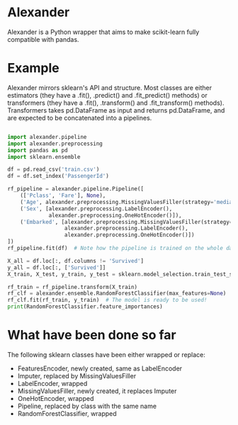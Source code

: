 # Alexander
Alexander is a Python wrapper that aims to make scikit-learn fully compatible with pandas.

# Example
Alexander mirrors sklearn's API and structure. Most classes are either estimators (they have a .fit(), .predict() and .fit_predict() methods) or transformers (they have a .fit(), .transform() and .fit_transform() methods). Transformers takes pd.DataFrame as input and returns pd.DataFrame, and are expected to be concatenated into a pipelines.

```python

import alexander.pipeline
import alexander.preprocessing
import pandas as pd
import sklearn.ensemble

df = pd.read_csv('train.csv')
df = df.set_index('PassengerId')

rf_pipeline = alexander.pipeline.Pipeline([
    (['Pclass', 'Fare'], None),
    ('Age', alexander.preprocessing.MissingValuesFiller(strategy='median')),
    ('Sex', [alexander.preprocessing.LabelEncoder(),
             alexander.preprocessing.OneHotEncoder()]),
    ('Embarked', [alexander.preprocessing.MissingValuesFiller(strategy='most_frequent'),
                  alexander.preprocessing.LabelEncoder(),
                  alexander.preprocessing.OneHotEncoder()])
])
rf_pipeline.fit(df)  # Note how the pipeline is trained on the whole dataset

X_all = df.loc[:, df.columns != 'Survived']
y_all = df.loc[:, ['Survived']]
X_train, X_test, y_train, y_test = sklearn.model_selection.train_test_split(X_all, y_all, test_size=0.2))

rf_train = rf_pipeline.transform(X_train)
rf_clf = alexander.ensemble.RandomForestClassifier(max_features=None)
rf_clf.fit(rf_train, y_train)  # The model is ready to be used!
print(RandomForestClassifier.feature_importances)

```

# What have been done so far
The following sklearn classes have been either wrapped or replace:

- FeaturesEncoder, newly created, same as LabelEncoder
- Imputer, replaced by MissingValuesFiller
- LabelEncoder, wrapped
- MissingValuesFiller, newly created, it replaces Imputer
- OneHotEncoder, wrapped
- Pipeline, replaced by class with the same name
- RandomForestClassifier, wrapped